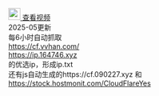 [<img src="https://upload.wikimedia.org/wikipedia/commons/thumb/0/09/YouTube_full-color_icon_%282017%29.svg/40px-YouTube_full-color_icon_%282017%29.svg.png" width="24"> 查看视频](https://www.youtube.com/watch?v=isQ69wWhsxM)<br>
2025-05更新  
每6小时自动抓取  
https://cf.vvhan.com/  
https://ip.164746.xyz  
的优选ip，形成ip.txt  
还有js自动生成的https://cf.090227.xyz 和 https://stock.hostmonit.com/CloudFlareYes

